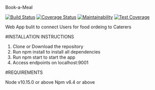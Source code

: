 Book-a-Meal

[![Build Status](https://travis-ci.org/joladubu/alcforloop-mealapp.svg?branch=master)](https://travis-ci.org/joladubu/alcforloop-mealapp) [![Coverage Status](https://coveralls.io/repos/github/joladubu/alcforloop-mealapp/badge.svg?branch=master)](https://coveralls.io/github/joladubu/alcforloop-mealapp?branch=master) [![Maintainability](https://api.codeclimate.com/v1/badges/3fa8846655b5f35c8b48/maintainability)](https://codeclimate.com/github/joladubu/alcforloop-mealapp/maintainability) [![Test Coverage](https://api.codeclimate.com/v1/badges/3fa8846655b5f35c8b48/test_coverage)](https://codeclimate.com/github/joladubu/alcforloop-mealapp/test_coverage)

Web App bulit to connect Users for food ordeing to Caterers 



#INSTALLATION INSTRUCTIONS 
1. Clone or Download the repository
2. Run npm install to install all dependencies
3. Run npm start to start the app
4. Access endpoints on localhost:9001

#REQUIREMENTS

Node v10.15.0 or above
Npm v6.4 or above
